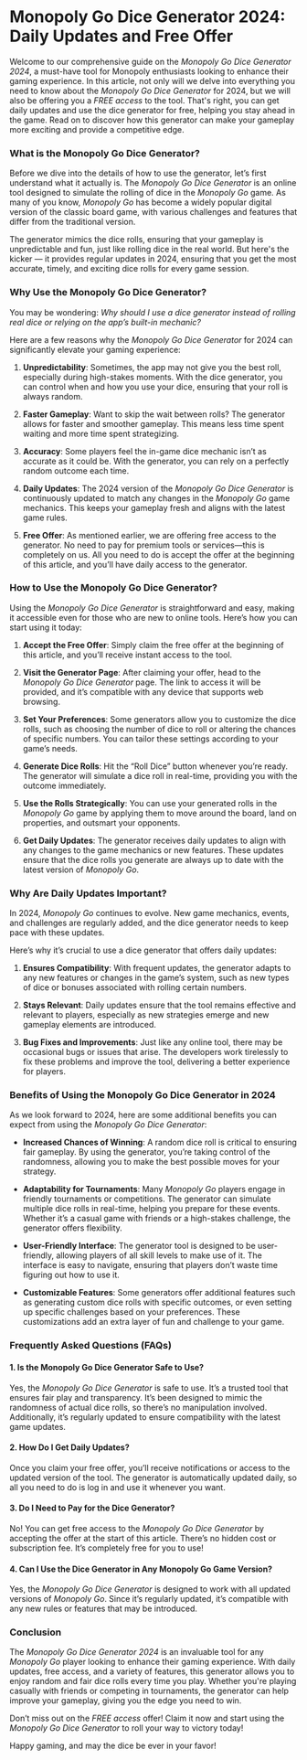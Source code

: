 # Monopoly Go Dice Generator 2024: Daily Updates and Free Offer

Welcome to our comprehensive guide on the *Monopoly Go Dice Generator 2024*, a must-have tool for Monopoly enthusiasts looking to enhance their gaming experience. In this article, not only will we delve into everything you need to know about the *Monopoly Go Dice Generator* for 2024, but we will also be offering you a *FREE access* to the tool. That's right, you can get daily updates and use the dice generator for free, helping you stay ahead in the game. Read on to discover how this generator can make your gameplay more exciting and provide a competitive edge.

### What is the Monopoly Go Dice Generator?

Before we dive into the details of how to use the generator, let’s first understand what it actually is. The *Monopoly Go Dice Generator* is an online tool designed to simulate the rolling of dice in the *Monopoly Go* game. As many of you know, *Monopoly Go* has become a widely popular digital version of the classic board game, with various challenges and features that differ from the traditional version. 

The generator mimics the dice rolls, ensuring that your gameplay is unpredictable and fun, just like rolling dice in the real world. But here's the kicker — it provides regular updates in 2024, ensuring that you get the most accurate, timely, and exciting dice rolls for every game session.

### Why Use the Monopoly Go Dice Generator?

You may be wondering: *Why should I use a dice generator instead of rolling real dice or relying on the app’s built-in mechanic?*

Here are a few reasons why the *Monopoly Go Dice Generator* for 2024 can significantly elevate your gaming experience:

1. **Unpredictability**: Sometimes, the app may not give you the best roll, especially during high-stakes moments. With the dice generator, you can control when and how you use your dice, ensuring that your roll is always random.
   
2. **Faster Gameplay**: Want to skip the wait between rolls? The generator allows for faster and smoother gameplay. This means less time spent waiting and more time spent strategizing.

3. **Accuracy**: Some players feel the in-game dice mechanic isn’t as accurate as it could be. With the generator, you can rely on a perfectly random outcome each time.

4. **Daily Updates**: The 2024 version of the *Monopoly Go Dice Generator* is continuously updated to match any changes in the *Monopoly Go* game mechanics. This keeps your gameplay fresh and aligns with the latest game rules.

5. **Free Offer**: As mentioned earlier, we are offering free access to the generator. No need to pay for premium tools or services—this is completely on us. All you need to do is accept the offer at the beginning of this article, and you’ll have daily access to the generator.

### How to Use the Monopoly Go Dice Generator?

Using the *Monopoly Go Dice Generator* is straightforward and easy, making it accessible even for those who are new to online tools. Here’s how you can start using it today:

1. **Accept the Free Offer**: Simply claim the free offer at the beginning of this article, and you’ll receive instant access to the tool.

2. **Visit the Generator Page**: After claiming your offer, head to the *Monopoly Go Dice Generator* page. The link to access it will be provided, and it’s compatible with any device that supports web browsing.

3. **Set Your Preferences**: Some generators allow you to customize the dice rolls, such as choosing the number of dice to roll or altering the chances of specific numbers. You can tailor these settings according to your game’s needs.

4. **Generate Dice Rolls**: Hit the “Roll Dice” button whenever you’re ready. The generator will simulate a dice roll in real-time, providing you with the outcome immediately.

5. **Use the Rolls Strategically**: You can use your generated rolls in the *Monopoly Go* game by applying them to move around the board, land on properties, and outsmart your opponents.

6. **Get Daily Updates**: The generator receives daily updates to align with any changes to the game mechanics or new features. These updates ensure that the dice rolls you generate are always up to date with the latest version of *Monopoly Go*.

### Why Are Daily Updates Important?

In 2024, *Monopoly Go* continues to evolve. New game mechanics, events, and challenges are regularly added, and the dice generator needs to keep pace with these updates. 

Here’s why it’s crucial to use a dice generator that offers daily updates:

1. **Ensures Compatibility**: With frequent updates, the generator adapts to any new features or changes in the game’s system, such as new types of dice or bonuses associated with rolling certain numbers.
   
2. **Stays Relevant**: Daily updates ensure that the tool remains effective and relevant to players, especially as new strategies emerge and new gameplay elements are introduced.

3. **Bug Fixes and Improvements**: Just like any online tool, there may be occasional bugs or issues that arise. The developers work tirelessly to fix these problems and improve the tool, delivering a better experience for players.

### Benefits of Using the Monopoly Go Dice Generator in 2024

As we look forward to 2024, here are some additional benefits you can expect from using the *Monopoly Go Dice Generator*:

- **Increased Chances of Winning**: A random dice roll is critical to ensuring fair gameplay. By using the generator, you’re taking control of the randomness, allowing you to make the best possible moves for your strategy.
  
- **Adaptability for Tournaments**: Many *Monopoly Go* players engage in friendly tournaments or competitions. The generator can simulate multiple dice rolls in real-time, helping you prepare for these events. Whether it’s a casual game with friends or a high-stakes challenge, the generator offers flexibility.

- **User-Friendly Interface**: The generator tool is designed to be user-friendly, allowing players of all skill levels to make use of it. The interface is easy to navigate, ensuring that players don’t waste time figuring out how to use it.

- **Customizable Features**: Some generators offer additional features such as generating custom dice rolls with specific outcomes, or even setting up specific challenges based on your preferences. These customizations add an extra layer of fun and challenge to your game.

### Frequently Asked Questions (FAQs)

#### 1. Is the Monopoly Go Dice Generator Safe to Use?

Yes, the *Monopoly Go Dice Generator* is safe to use. It’s a trusted tool that ensures fair play and transparency. It’s been designed to mimic the randomness of actual dice rolls, so there’s no manipulation involved. Additionally, it’s regularly updated to ensure compatibility with the latest game updates.

#### 2. How Do I Get Daily Updates?

Once you claim your free offer, you’ll receive notifications or access to the updated version of the tool. The generator is automatically updated daily, so all you need to do is log in and use it whenever you want.

#### 3. Do I Need to Pay for the Dice Generator?

No! You can get free access to the *Monopoly Go Dice Generator* by accepting the offer at the start of this article. There’s no hidden cost or subscription fee. It’s completely free for you to use!

#### 4. Can I Use the Dice Generator in Any Monopoly Go Game Version?

Yes, the *Monopoly Go Dice Generator* is designed to work with all updated versions of *Monopoly Go*. Since it’s regularly updated, it’s compatible with any new rules or features that may be introduced.

### Conclusion

The *Monopoly Go Dice Generator 2024* is an invaluable tool for any *Monopoly Go* player looking to enhance their gaming experience. With daily updates, free access, and a variety of features, this generator allows you to enjoy random and fair dice rolls every time you play. Whether you're playing casually with friends or competing in tournaments, the generator can help improve your gameplay, giving you the edge you need to win.

Don’t miss out on the *FREE access* offer! Claim it now and start using the *Monopoly Go Dice Generator* to roll your way to victory today!

Happy gaming, and may the dice be ever in your favor!
